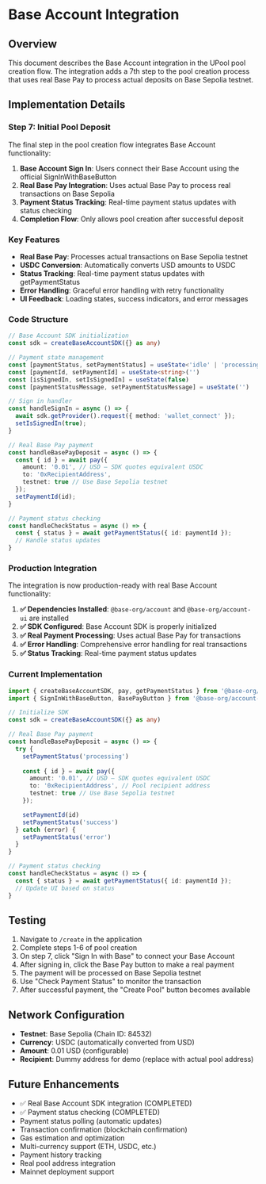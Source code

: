 # Base Account Integration

## Overview

This document describes the Base Account integration in the UPool pool creation flow. The integration adds a 7th step to the pool creation process that uses real Base Pay to process actual deposits on Base Sepolia testnet.

## Implementation Details

### Step 7: Initial Pool Deposit

The final step in the pool creation flow integrates Base Account functionality:

1. **Base Account Sign In**: Users connect their Base Account using the official SignInWithBaseButton
2. **Real Base Pay Integration**: Uses actual Base Pay to process real transactions on Base Sepolia
3. **Payment Status Tracking**: Real-time payment status updates with status checking
4. **Completion Flow**: Only allows pool creation after successful deposit

### Key Features

- **Real Base Pay**: Processes actual transactions on Base Sepolia testnet
- **USDC Conversion**: Automatically converts USD amounts to USDC
- **Status Tracking**: Real-time payment status updates with getPaymentStatus
- **Error Handling**: Graceful error handling with retry functionality
- **UI Feedback**: Loading states, success indicators, and error messages

### Code Structure

```typescript
// Base Account SDK initialization
const sdk = createBaseAccountSDK({} as any)

// Payment state management
const [paymentStatus, setPaymentStatus] = useState<'idle' | 'processing' | 'success' | 'error'>('idle')
const [paymentId, setPaymentId] = useState<string>('')
const [isSignedIn, setIsSignedIn] = useState(false)
const [paymentStatusMessage, setPaymentStatusMessage] = useState('')

// Sign in handler
const handleSignIn = async () => {
  await sdk.getProvider().request({ method: 'wallet_connect' });
  setIsSignedIn(true);
}

// Real Base Pay payment
const handleBasePayDeposit = async () => {
  const { id } = await pay({
    amount: '0.01', // USD – SDK quotes equivalent USDC
    to: '0xRecipientAddress',
    testnet: true // Use Base Sepolia testnet
  });
  setPaymentId(id);
}

// Payment status checking
const handleCheckStatus = async () => {
  const { status } = await getPaymentStatus({ id: paymentId });
  // Handle status updates
}
```

### Production Integration

The integration is now production-ready with real Base Account functionality:

1. **✅ Dependencies Installed**: `@base-org/account` and `@base-org/account-ui` are installed
2. **✅ SDK Configured**: Base Account SDK is properly initialized
3. **✅ Real Payment Processing**: Uses actual Base Pay for transactions
4. **✅ Error Handling**: Comprehensive error handling for real transactions
5. **✅ Status Tracking**: Real-time payment status updates

### Current Implementation

```typescript
import { createBaseAccountSDK, pay, getPaymentStatus } from '@base-org/account'
import { SignInWithBaseButton, BasePayButton } from '@base-org/account-ui/react'

// Initialize SDK
const sdk = createBaseAccountSDK({} as any)

// Real Base Pay payment
const handleBasePayDeposit = async () => {
  try {
    setPaymentStatus('processing')
    
    const { id } = await pay({
      amount: '0.01', // USD – SDK quotes equivalent USDC
      to: '0xRecipientAddress', // Pool recipient address
      testnet: true // Use Base Sepolia testnet
    });

    setPaymentId(id)
    setPaymentStatus('success')
  } catch (error) {
    setPaymentStatus('error')
  }
}

// Payment status checking
const handleCheckStatus = async () => {
  const { status } = await getPaymentStatus({ id: paymentId });
  // Update UI based on status
}
```

## Testing

1. Navigate to `/create` in the application
2. Complete steps 1-6 of pool creation
3. On step 7, click "Sign In with Base" to connect your Base Account
4. After signing in, click the Base Pay button to make a real payment
5. The payment will be processed on Base Sepolia testnet
6. Use "Check Payment Status" to monitor the transaction
7. After successful payment, the "Create Pool" button becomes available

## Network Configuration

- **Testnet**: Base Sepolia (Chain ID: 84532)
- **Currency**: USDC (automatically converted from USD)
- **Amount**: 0.01 USD (configurable)
- **Recipient**: Dummy address for demo (replace with actual pool address)

## Future Enhancements

- ✅ Real Base Account SDK integration (COMPLETED)
- ✅ Payment status checking (COMPLETED)
- Payment status polling (automatic updates)
- Transaction confirmation (blockchain confirmation)
- Gas estimation and optimization
- Multi-currency support (ETH, USDC, etc.)
- Payment history tracking
- Real pool address integration
- Mainnet deployment support
